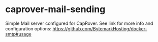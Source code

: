 # caprover-mail-sending

Simple Mail server configured for CapRover. See link for more info and configuration options:
https://github.com/BytemarkHosting/docker-smtp#usage
